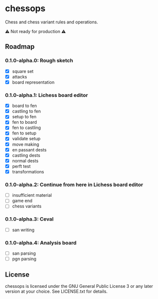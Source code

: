 chessops
========

Chess and chess variant rules and operations.

:warning: Not ready for production :warning:

Roadmap
-------

### 0.1.0-alpha.0: Rough sketch

* [x] square set
* [x] attacks
* [x] board representation

### 0.1.0-alpha.1: Lichess board editor

* [x] board to fen
* [x] castling to fen
* [x] setup to fen
* [x] fen to board
* [x] fen to castling
* [x] fen to setup
* [x] validate setup
* [x] move making
* [x] en passant dests
* [x] castling dests
* [x] normal dests
* [x] perft test
* [x] transformations

### 0.1.0-alpha.2: Continue from here in Lichess board editor

* [ ] insufficient material
* [ ] game end
* [ ] chess variants

### 0.1.0-alpha.3: Ceval

* [ ] san writing

### 0.1.0-alpha.4: Analysis board

* [ ] san parsing
* [ ] pgn parsing

License
-------

chessops is licensed under the GNU General Public License 3 or any later
version at your choice. See LICENSE.txt for details.
